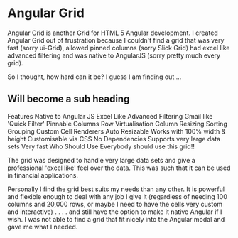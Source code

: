 
Angular Grid
==============

Angular Grid is another Grid for HTML 5 Angular development. I created Angular Grid out of frustration because I couldn't find a grid that was very fast (sorry ui-Grid), allowed pinned columns (sorry Slick Grid) had excel like advanced filtering and was native to AngularJS (sorry pretty much every grid).

So I thought, how hard can it be? I guess I am finding out ...

Will become a sub heading
--------------

Features
Native to Angular JS
Excel Like Advanced Filtering
Gmail like 'Quick Filter'
Pinnable Columns
Row Virtualisation
Column Resizing
Sorting
Grouping
Custom Cell Renderers
Auto Resizable
Works with 100% width & height
Customisable via CSS
No Dependencies
Supports very large data sets
Very fast
Who Should Use
Everybody should use this grid!!

The grid was designed to handle very large data sets and give a professional 'excel like' feel over the data. This was such that it can be used in financial applications.

Personally I find the grid best suits my needs than any other. It is powerful and flexible enough to deal with any job I give it (regardless of needing 100 columns and 20,000 rows, or maybe I need to have the cells very custom and interactive) . . . . and still have the option to make it native Angular if I wish. I was not able to find a grid that fit nicely into the Angular modal and gave me what I needed.
